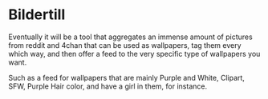 # Bildertill
Eventually it will be a tool that aggregates an immense amount of pictures from
reddit and 4chan that can be used as wallpapers, tag them every which way, and
then offer a feed to the very specific type of wallpapers you want.

Such as a feed for wallpapers that are mainly Purple and White, Clipart, SFW,
Purple Hair color, and have a girl in them, for instance.